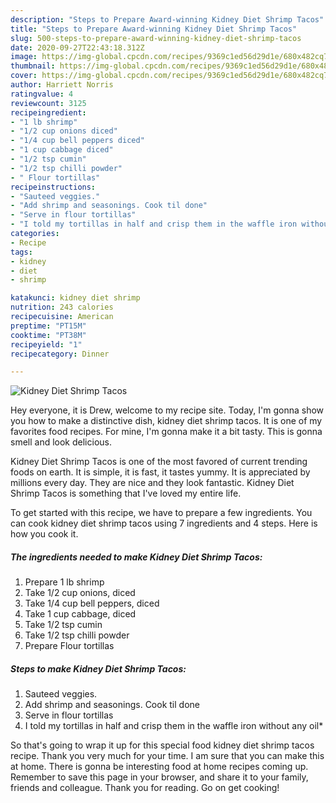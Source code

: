 ```yaml
---
description: "Steps to Prepare Award-winning Kidney Diet Shrimp Tacos"
title: "Steps to Prepare Award-winning Kidney Diet Shrimp Tacos"
slug: 500-steps-to-prepare-award-winning-kidney-diet-shrimp-tacos
date: 2020-09-27T22:43:18.312Z
image: https://img-global.cpcdn.com/recipes/9369c1ed56d29d1e/680x482cq70/kidney-diet-shrimp-tacos-recipe-main-photo.jpg
thumbnail: https://img-global.cpcdn.com/recipes/9369c1ed56d29d1e/680x482cq70/kidney-diet-shrimp-tacos-recipe-main-photo.jpg
cover: https://img-global.cpcdn.com/recipes/9369c1ed56d29d1e/680x482cq70/kidney-diet-shrimp-tacos-recipe-main-photo.jpg
author: Harriett Norris
ratingvalue: 4
reviewcount: 3125
recipeingredient:
- "1 lb shrimp"
- "1/2 cup onions diced"
- "1/4 cup bell peppers diced"
- "1 cup cabbage diced"
- "1/2 tsp cumin"
- "1/2 tsp chilli powder"
- " Flour tortillas"
recipeinstructions:
- "Sauteed veggies."
- "Add shrimp and seasonings. Cook til done"
- "Serve in flour tortillas"
- "I told my tortillas in half and crisp them in the waffle iron without any oil*"
categories:
- Recipe
tags:
- kidney
- diet
- shrimp

katakunci: kidney diet shrimp 
nutrition: 243 calories
recipecuisine: American
preptime: "PT15M"
cooktime: "PT38M"
recipeyield: "1"
recipecategory: Dinner

---
```



![Kidney Diet Shrimp Tacos](https://img-global.cpcdn.com/recipes/9369c1ed56d29d1e/680x482cq70/kidney-diet-shrimp-tacos-recipe-main-photo.jpg)

Hey everyone, it is Drew, welcome to my recipe site. Today, I'm gonna show you how to make a distinctive dish, kidney diet shrimp tacos. It is one of my favorites food recipes. For mine, I'm gonna make it a bit tasty. This is gonna smell and look delicious.

Kidney Diet Shrimp Tacos is one of the most favored of current trending foods on earth. It is simple, it is fast, it tastes yummy. It is appreciated by millions every day. They are nice and they look fantastic. Kidney Diet Shrimp Tacos is something that I've loved my entire life.




To get started with this recipe, we have to prepare a few ingredients. You can cook kidney diet shrimp tacos using 7 ingredients and 4 steps. Here is how you cook it.

<!--inarticleads1-->

##### The ingredients needed to make Kidney Diet Shrimp Tacos:

1. Prepare 1 lb shrimp
1. Take 1/2 cup onions, diced
1. Take 1/4 cup bell peppers, diced
1. Take 1 cup cabbage, diced
1. Take 1/2 tsp cumin
1. Take 1/2 tsp chilli powder
1. Prepare  Flour tortillas




<!--inarticleads2-->

##### Steps to make Kidney Diet Shrimp Tacos:

1. Sauteed veggies.
1. Add shrimp and seasonings. Cook til done
1. Serve in flour tortillas
1. I told my tortillas in half and crisp them in the waffle iron without any oil*




So that's going to wrap it up for this special food kidney diet shrimp tacos recipe. Thank you very much for your time. I am sure that you can make this at home. There is gonna be interesting food at home recipes coming up. Remember to save this page in your browser, and share it to your family, friends and colleague. Thank you for reading. Go on get cooking!
